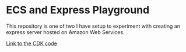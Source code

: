 # ECS and Express Playground

This repository is one of two I have setup to experiment with creating an express server hosted on Amazon Web Services.

[Link to the CDK code](https://github.com/tynanmatthews/express-ecs-cdk)